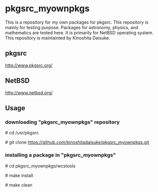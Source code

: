 # pkgsrc_myownpkgs

This is a repository for my own packages for pkgsrc.
This repository is mainly for testing purpose.
Packages for astronomy, physics, and mathematics are tested here.
It is primarily for NetBSD operating system.
This repository is maintainted by Kinoshita Daisuke.

## pkgsrc

http://www.pkgsrc.org/

## NetBSD

http://www.netbsd.org/

## Usage

### downloading "pkgsrc_myownpkgs" repository

 \# cd /usr/pkgsrc

 \# git clone https://github.com/kinoshitadaisuke/pkgsrc_myownpkgs.git

### installing a package in "pkgsrc_myownpkgs"

 \# cd pkgsrc_myownpkgs/wcstools

 \# make install

 \# make clean

